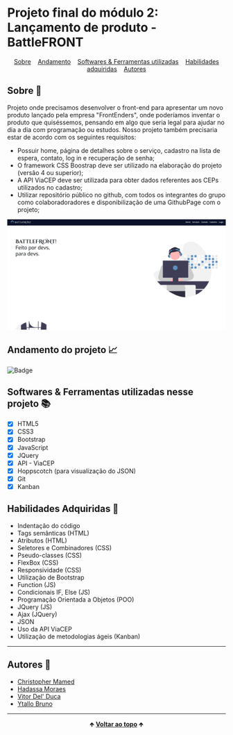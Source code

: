 # Projeto final do módulo 2: Lançamento de produto - BattleFRONT

<div id="inicio" align=center>
  <a href="#sobre">Sobre</a>&nbsp;&nbsp;&nbsp;
  <a href="#andamento">Andamento</a>&nbsp;&nbsp;&nbsp;
  <a href="#linguagens">Softwares & Ferramentas utilizadas</a>&nbsp;&nbsp;&nbsp;
  <a href="#habilidades">Habilidades adquiridas</a>&nbsp;&nbsp;&nbsp;
  <a href="#grupo">Autores</a> 
</div>

<h2 id="sobre">Sobre 🔎</h2>
  <p>Projeto onde precisamos desenvolver o front-end para apresentar um novo produto lançado pela empresa "FrontEnders", onde poderíamos inventar o produto que quiséssemos, pensando em algo que seria legal para ajudar no dia a dia com programação ou estudos.
  Nosso projeto também precisaria estar de acordo com os seguintes requisitos:</p>

  - Possuir home, página de detalhes sobre o serviço, cadastro na lista de espera, contato, log in e recuperação de senha;
  - O framework CSS Boostrap deve ser utilizado na elaboração do projeto (versão 4 ou superior);
  - A API ViaCEP deve ser utilizada para obter dados referentes aos CEPs utilizados no cadastro;
  - Utilizar repositório público no github, com todos os integrantes do grupo como colaboradoradores e disponibilização de uma GithubPage com o projeto;

<img src="./assets/view/img/BattlefrontHome.png" alt="imagem da tela do página home do projeto">

<br>

<h2 id="andamento">Andamento do projeto 📈</h2>

  ![Badge](https://img.shields.io/website?down_message=em%20andamento&label=STATUS&style=for-the-badge&up_message=conclu%C3%ADdo&url=https%3A%2F%2Fytallobruno.github.io%2FProjetoFinalModulo2%2F)

<h2 id="linguagens">Softwares & Ferramentas utilizadas nesse projeto 📚</h2>

  - [x] HTML5
  - [x] CSS3
  - [x] Bootstrap
  - [x] JavaScript
  - [x] JQuery
  - [x] API - ViaCEP
  - [x] Hoppscotch (para visualização do JSON)
  - [x] Git
  - [x] Kanban

<h2 id="habilidades">Habilidades Adquiridas 📝</h2>

  - Indentação do código
  - Tags semânticas (HTML)
  - Atributos (HTML)
  - Seletores e Combinadores (CSS)
  - Pseudo-classes (CSS)
  - FlexBox (CSS)
  - Responsividade (CSS)
  - Utilização de Bootstrap
  - Function (JS)
  - Condicionais IF, Else (JS)
  - Programação Orientada a Objetos (POO)
  - JQuery (JS)
  - Ajax (JQuery)
  - JSON
  - Uso da API ViaCEP
  - Utilização de metodologias ágeis (Kanban)

<hr>

<h2 id="grupo">Autores 🥇</h2>

  - [Christopher Mamed](https://www.linkedin.com/in/christopher-mamed-407485139/)
  - [Hadassa Moraes](https://www.linkedin.com/in/hadassa-moraes-5a6712230/)
  - [Vitor Del' Duca](https://www.linkedin.com/in/vitor-del-duca-gestao-programacao-treinamento/)
  - [Ytallo Bruno](https://https://linkedin.com/in/ytallobruno)

<hr>

<div align="center">
  &#129145;&nbsp;<a href="#inicio"><strong>Voltar ao topo</strong></a>&nbsp;&#129145;
</div>

